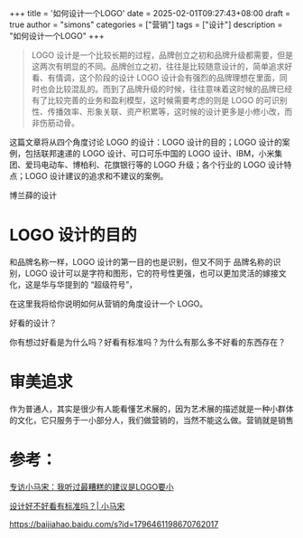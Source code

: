 +++
title = '如何设计一个LOGO'
date = 2025-02-01T09:27:43+08:00
draft = true
author = "simons"
categories = ["营销"]
tags = ["设计"]
description = "如何设计一个LOGO"
+++

> LOGO 设计是一个比较长期的过程，品牌创立之初和品牌升级都需要，但是这两次有明显的不同。品牌创立之初，往往是比较随意设计的，简单追求好看、有情调，这个阶段的设计 LOGO 设计会有强烈的品牌理想在里面，同时也会比较混乱的。而到了品牌升级的时候，往往意味着这时候的品牌已经有了比较完善的业务和盈利模型，这时候需要考虑的则是 LOGO 的可识别性、传播效率、形象关联、资产积累等，这时候的设计更多是小修小改，而非伤筋动骨。

这篇文章将从四个角度讨论 LOGO 的设计：LOGO 设计的目的；LOGO 设计的案例，包括联邦速递的 LOGO 设计、可口可乐中国的 LOGO 设计、IBM，小米集团、爱玛电动车、博柏利、花旗银行等的 LOGO 升级；各个行业的 LOGO 设计特点；LOGO 设计建议的追求和不建议的案例。

博兰薛的设计



# LOGO 设计的目的

和品牌名称一样，LOGO 设计的第一目的也是识别，但又不同于 品牌名称的识别，LOGO 设计可以是字符和图形，它的符号性更强，也可以更加灵活的嫁接文化，这是华与华提到的 “超级符号”，


































在这里我将给你说明如何从营销的角度设计一个 LOGO。

好看的设计？

你有想过好看是为什么吗？好看有标准吗？为什么有那么多不好看的东西存在？


# 审美追求

作为普通人，其实是很少有人能看懂艺术展的，因为艺术展的描述就是一种小群体的文化，它只服务于一小部分人，我们做营销的，当然不能这么做。营销就是销售



# 参考：

[专访小马宋：我听过最糟糕的建议是LOGO要小](https://www.mad-men.com/articldetails/25201)

[设计好不好看有标准吗？| 小马宋](https://maimai.cn/article/detail?fid=1746476635&efid=iFUW5B41ZKrn7APXQTbvyQ)

https://baijiahao.baidu.com/s?id=1796461198670762017



